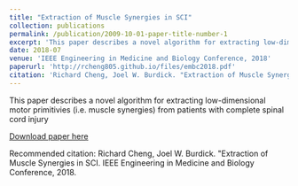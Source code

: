 ```yaml
---
title: "Extraction of Muscle Synergies in SCI"
collection: publications
permalink: /publication/2009-10-01-paper-title-number-1
excerpt: 'This paper describes a novel algorithm for extracting low-dimensional motor primitivies (i.e. muscle synergies) from patients with complete spinal cord injury'
date: 2018-07
venue: 'IEEE Engineering in Medicine and Biology Conference, 2018'
paperurl: 'http://rcheng805.github.io/files/embc2018.pdf'
citation: 'Richard Cheng, Joel W. Burdick. "Extraction of Muscle Synergies in SCI. IEEE Engineering in Medicine and Biology Conference, 2018.'
---
```


This paper describes a novel algorithm for extracting low-dimensional motor primitivies (i.e. muscle synergies) from patients with complete spinal cord injury

[Download paper here](http://rcheng805.github.io/files/embc2018.pdf)

Recommended citation: Richard Cheng, Joel W. Burdick. "Extraction of Muscle Synergies in SCI. IEEE Engineering in Medicine and Biology Conference, 2018.
